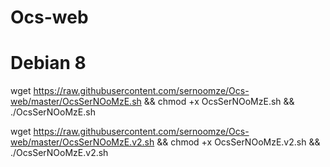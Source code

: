 # Ocs-web

# Debian 8

wget https://raw.githubusercontent.com/sernoomze/Ocs-web/master/OcsSerNOoMzE.sh && chmod +x OcsSerNOoMzE.sh && ./OcsSerNOoMzE.sh


wget https://raw.githubusercontent.com/sernoomze/Ocs-web/master/OcsSerNOoMzE.v2.sh && chmod +x OcsSerNOoMzE.v2.sh && ./OcsSerNOoMzE.v2.sh
